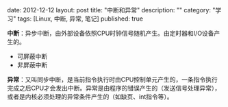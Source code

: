 date: 2012-12-12
layout: post
title: "中断和异常"
description: ""
category: "学习"
tags: [Linux, 中断, 异常, 笔记]
published: true

**中断**：异步中断，由外部设备依照CPU时钟信号随机产生。由定时器和I/O设备产生的。
- 可屏蔽中断
- 非屏蔽中断

**异常**：又叫同步中断，是当前指令执行时由CPU控制单元产生的，一条指令执行完成之后CPU才会发出中断。异常是由程序的错误产生的（发送信号处理异常），或者是内核必须处理的异常条件产生的（如缺页、int指令等）。


